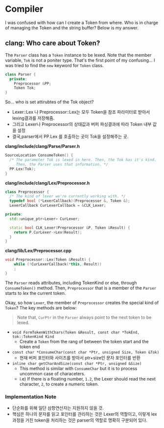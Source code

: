 # Compiler

I was confused with how can I create a Token from where. Who is in charge of managing the Token and the string buffer? Below is my answer.

## clang: Who care about Token?

The `Parser` class has a `Token` instance to be lexed. Note that the member variable, `Tok` is not a poniter type. That's the first point of my confusing... I was tried to find the `new` keyword for `Token` class.

```c++
class Parser {
  private:
    Preprocessor &PP;
    Token Tok;
}
```

So... who is set attirubtes of the Tok object?

- Lexer::Lex 나 Preprocessor::Lex는 모두 Token을 참조 파라미터로 받아서 lexing결과를 저장해줌.
- 그리고 Lexer나 Preprocessor의 상태값과 버퍼 파싱결과에 따라 Token 내부 값을 설정
- 결국,parser에서 PP.Lex 를 호출하는 곳이 Tok을 설정해주는 곳.

**clang/include/clang/Parse/Parser.h**
```c++
SourceLocation ConsumeToken() {
  /* The parameter Tok is lexed in here. Then, the Tok has it's kind.
     Then, the Parser uses that information. */
  PP.Lex(Tok);
}
```
**clang/include/clang/Lex/Preprocessor.h**
```c++
class Preprocessor {
  /* The kind of lexer we're currently working with. */
  typedef bool (*LexerCallback)(Preprocessor &, Token &);
  LexerCallback CurLexerCallback = &CLK_Lexer;

private:
  std::unique_ptr<Lexer> CurLexer;

  static bool CLK_Lexer(Preprocessor &P, Token &Result) {
    return P.CurLexer->Lex(Result);
  }
}
```

**clang/lib/Lex/Preprocessor.cpp**
```c++
void Preprocessor::Lex(Token &Result) {
    while (!CurLexerCallback(*this, Result))
    ;
}
```

The `Parser` reads attributes, including TokenKind or else, through `ConsumeToken()` method.
Then, `Preprocessor` that is a member of the `Parser` starts to *lex* the current token.

Okay, so how `Lexer`, the member of `Preprocessor` creates the special kind of `Token`? The key methods are below:

> Note that, `CurPtr` in the `Parser` always point to the next token to be lexed.

- `void FormTokenWithChars(Token &Result, const char *TokEnd, tok::TokenKind Kind`
  - Create a `Token` from the rang of between the token start and the token end
- `const char *ConsumeChar(const char *Ptr, unsigned Size, Token &Tok)`
  - 현재 버퍼 포인터와 사이즈를 받아서 ptr+size인 문자 포인터를 반환
- `inline char getCharAndSize(const char *Ptr, unsigned &Size)`
  - This method is similar with `ConsumeChar` but it is to process uncommon case of characeters.
  - i.e) If there is a floating number, `1.2`, the Lexer should read the next character, `2`, to create a numeric token.

### Implementation Note
* 단순화를 위해 일단 삼항연산자는 지원하지 않을 것.
* 핵심은 하나의 문자를 읽고 포인터를 관리하는 것은 Lexer의 역할이고, 이렇게 lex 과정을 거친 token을 처리하는 것은 parser의 역할로 명확히 구분되어 있다.
